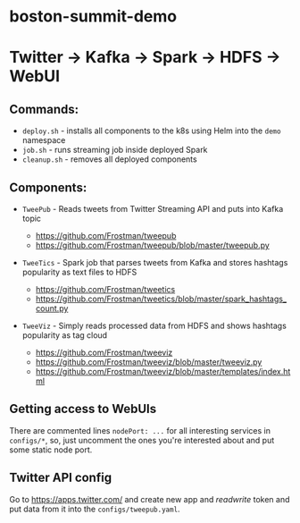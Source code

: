 # boston-summit-demo

# Twitter -> Kafka -> Spark -> HDFS -> WebUI

## Commands:

* `deploy.sh` - installs all components to the k8s using Helm into the `demo` namespace
* `job.sh` - runs streaming job inside deployed Spark
* `cleanup.sh` - removes all deployed components

## Components:

* `TweePub` - Reads tweets from Twitter Streaming API and puts into Kafka topic

  * https://github.com/Frostman/tweepub
  * https://github.com/Frostman/tweepub/blob/master/tweepub.py

* `TweeTics` - Spark job that parses tweets from Kafka and stores hashtags popularity as text files to HDFS

  * https://github.com/Frostman/tweetics
  * https://github.com/Frostman/tweetics/blob/master/spark_hashtags_count.py

* `TweeViz` - Simply reads processed data from HDFS and shows hashtags popularity as tag cloud

  * https://github.com/Frostman/tweeviz
  * https://github.com/Frostman/tweeviz/blob/master/tweeviz.py
  * https://github.com/Frostman/tweeviz/blob/master/templates/index.html

## Getting access to WebUIs

There are commented lines `nodePort: ...` for all interesting services in `configs/*`, so, just uncomment the ones you're interested about and put some static node port.

## Twitter API config

Go to https://apps.twitter.com/ and create new app and *readwrite* token and put data from it into the `configs/tweepub.yaml`.
